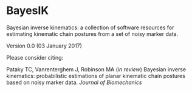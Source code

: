 # BayesIK

Bayesian inverse kinematics:   a collection of software resources for estimating kinematic chain postures from a set of noisy marker data.

Version 0.0   (03 January 2017)


Please consider citing:

Pataky TC, Vanrenterghem J, Robinson MA (*in review*)
Bayesian inverse kinematics: probabilistic estimations of planar kinematic chain postures based on noisy marker data.
*Journal of Biomechanics*
